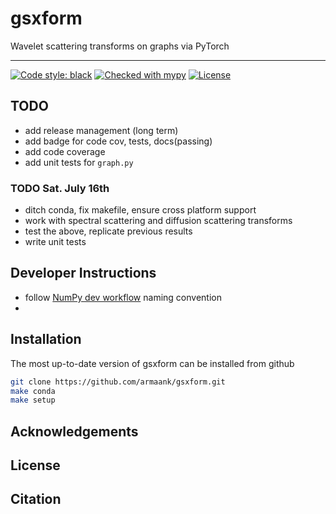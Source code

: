 # gsxform
 Wavelet scattering transforms on graphs via PyTorch
 
 ---
[![Code style: black](https://img.shields.io/badge/code%20style-black-000000.svg)](https://github.com/psf/black)
[![Checked with mypy](http://www.mypy-lang.org/static/mypy_badge.svg)](http://mypy-lang.org/)
 [![License](https://img.shields.io/badge/License-BSD_3--Clause-blue.svg)](https://opensource.org/licenses/BSD-3-Clause)
 
 
## TODO
* add release management (long term)
* add badge for code cov, tests, docs(passing)
* add code coverage
* add unit tests for `graph.py`
### TODO Sat. July 16th
* ditch conda, fix makefile, ensure cross platform support
* work with spectral scattering and diffusion scattering transforms
* test the above, replicate previous results
* write unit tests


## Developer Instructions
* follow [NumPy dev
  workflow](https://numpy.org/doc/1.14/dev/gitwash/development_workflow.html) naming convention
* 
 
 
## Installation
The most up-to-date version of gsxform can be installed from github
```bash
git clone https://github.com/armaank/gsxform.git
make conda
make setup
```

## Acknowledgements 


## License 

## Citation 
